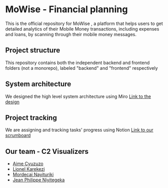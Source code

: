 # MoWise - Financial planning

This is the official repository for MoWise , a platform that helps users to get detailed analytics of their Mobile Money transactions, including expenses and loans, by scanning through their mobile money messages.

## Project structure

This repository contains both the independent backend and frontend folders (not a monorepo), labeled "backend" and "frontend" respectively

## System architecture

We designed the high level system architecture using Miro
[Link to the design](https://miro.com/app/board/uXjVJKEMv9c=/?share_link_id=664818185790)

## Project tracking

We are assigning and tracking tasks' progress using Notion
[Link to our scrumboard](https://www.notion.so/26825dd2b24580459a34da7ab3c8fd5a?v=26825dd2b2458083a84d000c20b0a811&source=copy_link)

## Our team - C2 Visualizers

- [Aime Cyuzuzo](https://github.com/cyuzuzo-aime)
- [Lionel Karekezi](https://github.com/karekezilionel)
- [Mordecai Nayituriki](https://github.com/nmordecai)
- [Jean Philippe Niyitegeka](https://github.com/jniyitegek)